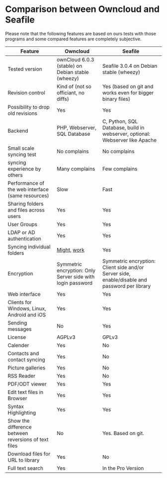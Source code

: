 # Comparison between Owncloud and Seafile

Please note that the following features are based on ours tests with those programs and some compared features are completely subjective.

Feature                                              | Owncloud                                                                                                        | Seafile
-------------                                        | -------------                                                                                                   | -------------
Tested version                                       | ownCloud 6.0.3 (stable) on Debian stable (wheezy)                                                               | Seafile 3.0.4 on Debian stable (wheezy)
Revision control                                     | Kind of (not so officiant, no diffs)                                                                            | Yes (based on git and works even for bigger binary files)
Possibility to drop old revisions                    | Yes                                                                                                             | Yes
Backend                                              | PHP, Webserver, SQL Database                                                                                    | C, Python, SQL Database, build in webserver, optional: Webserver like Apache
Small scale syncing test                             | No complains                                                                                                    | No complains
syncing experience by others                         | Many complains                                                                                                  | Few complains
Performance of the web interface (same resources)    | Slow                                                                                                            | Fast
Sharing folders and files across users               | Yes                                                                                                             | Yes
User Groups                                          | Yes                                                                                                             | Yes
LDAP or AD authentication                            | Yes                                                                                                             | Yes
Syncing individual folders                           | [Might](https://github.com/owncloud/mirall/issues/1021), [work](https://github.com/owncloud/mirall/issues/1390) | Yes
Encryption                                           | Symmetric encryption: Only Server side with login password                                                      | Symmetric encryption: Client side and/or Server side, enable/disable and password per library
Web interface                                        | Yes                                                                                                             | Yes
Clients for Windows, Linux, Android and iOS          | Yes                                                                                                             | Yes
Sending messages                                     | No                                                                                                              | Yes
License                                              | AGPLv3                                                                                                          | GPLv3
Calender                                             | Yes                                                                                                             | No
Contacts and contact syncing                         | Yes                                                                                                             | No
Picture galleries                                    | Yes                                                                                                             | No
RSS Reader                                           | Yes                                                                                                             | No
PDF/ODT viewer                                       | Yes                                                                                                             | Yes
Edit text files in Browser                           | Yes                                                                                                             | Yes
Syntax Highlighting                                  | Yes                                                                                                             | Yes
Show the difference between reversions of text files | No                                                                                                              | Yes. Based on git.
Download files for URL to library                    | Yes                                                                                                             | No
Full text search                                     | Yes                                                                                                             | In the Pro Version
